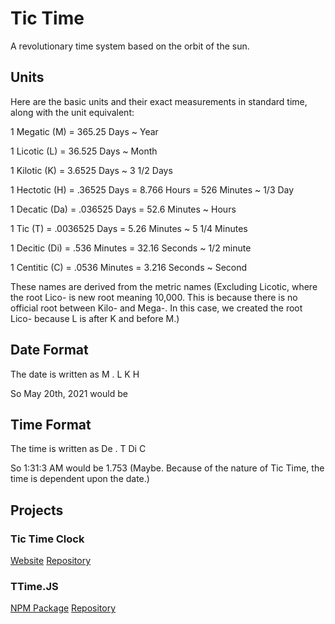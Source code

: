 # Tic Time
A revolutionary time system based on the orbit of the sun.

## Units
Here are the basic units and their exact measurements in standard time, along with the unit equivalent:

1 Megatic (M) = 365.25 Days ~ Year

1 Licotic (L) = 36.525 Days ~ Month

1 Kilotic (K) = 3.6525 Days ~ 3 1/2 Days

1 Hectotic (H) = .36525 Days = 8.766 Hours = 526 Minutes ~ 1/3 Day

1 Decatic (Da) = .036525 Days = 52.6 Minutes ~ Hours

1 Tic (T) = .0036525 Days = 5.26 Minutes ~ 5 1/4 Minutes

1 Decitic (Di) = .536 Minutes = 32.16 Seconds ~ 1/2 minute

1 Centitic (C) = .0536 Minutes = 3.216 Seconds ~ Second

These names are derived from the metric names (Excluding Licotic, where the root Lico- is new root meaning 10,000. This is because there is no official root between Kilo- and Mega-. In this case, we created the root Lico- because L is after K and before M.)

## Date Format
The date is written as M . L K H

So May 20th, 2021 would be

## Time Format
The time is written as  De . T Di C

So 1:31:3 AM would be 1.753 (Maybe. Because of the nature of Tic Time, the time is dependent upon the date.)

## Projects
### Tic Time Clock
[Website](https://ttclock.jtechnologies.xyz/) [Repository](https://github.com/jtechnologies/tictimeclock)
### TTime.JS
[NPM Package](https://www.npmjs.com/package/ttimejs) [Repository](https://github.com/jtechnologies/ttimejs)
